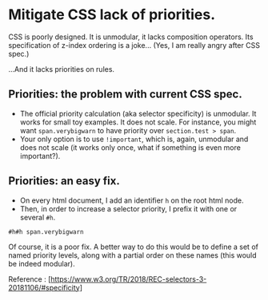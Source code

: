 
# Mitigate CSS lack of priorities.

CSS is poorly designed. It is unmodular, it lacks composition operators. Its specification of z-index ordering is a joke...
(Yes, I am really angry after CSS spec.)

...And it lacks priorities on rules. 

## Priorities: the problem with current CSS spec.

- The official priority calculation (aka selector specificity) is unmodular. It works for small toy examples. It does not scale.
  For instance, you might want `span.verybigwarn` to have priority over `section.test > span`. 
- Your only option is to use `!important`, which is, again, unmodular and does not scale (it works only once, what if something is even more important?).

## Priorities: an easy fix.
- On every html document, I add an identifier `h` on the root html node.
- Then, in order to increase a selector priority, I prefix it with one or several `#h`.

`#h#h span.verybigwarn`

Of course, it is a poor fix. A better way to do this would be to define a set of named priority levels, along with a partial order on these names (this would be indeed modular).

Reference : [https://www.w3.org/TR/2018/REC-selectors-3-20181106/#specificity]



